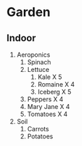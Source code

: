 # Garden

## Indoor

1. Aeroponics
   1. Spinach
   2. Lettuce
      1. Kale X 5
      2. Romaine X 4
      3. Iceberg X 5
   3. Peppers X 4
   4. Mary Jane X 4
   5. Tomatoes X 4
2. Soil
   1. Carrots
   2. Potatoes
